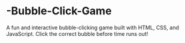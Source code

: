 # -Bubble-Click-Game
A fun and interactive bubble-clicking game built with HTML, CSS, and JavaScript. Click the correct bubble before time runs out!
